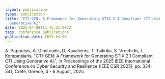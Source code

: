 ```yaml
---
layout: publication
types: publication
title: "CTI-GEN: A Framework for Generating STIX 2.1 Compliant CTI Using
  Generative AI"
date: 2025-04-08T11:45:21.007Z
tags: conference_publications
publication_date: 2025-04-08
---
```

<!--StartFragment-->

A. Papoutsis, A. Dimitriadis, D. Kavalieros, T. Tsikrika, S. Vrochidis, I. Kompatsiaris, "CTI-GEN: A Framework for Generating STIX 2.1 Compliant CTI Using Generative AI.", in Proceedings of the 2025 IEEE International Conference on Cyber Security and Resilience (IEEE CSR 2025), pp. 334-341, Crete, Greece, 4 - 6 August, 2025.

<!--EndFragment-->